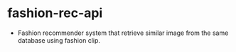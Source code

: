 # fashion-rec-api
- Fashion recommender system that retrieve similar image from the same database using fashion clip.
